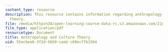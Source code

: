 ```yaml
---
content_type: resource
description: This resource contains information regarding anthropology and culture
  theory.
file: /media/https%3A/open-learning-course-data-rc.s3.amazonaws.com/21g-035-topics-in-culture-and-globalization-fall-2003/55ecbea63f2d5650caebc69ecffb15b4_MIT21G_035F03_l01.pdf
file_type: application/pdf
resourcetype: Document
title: Anthropology and Culture Theory
uid: 55ecbea6-3f2d-5650-caeb-c69ecffb15b4
---
```

